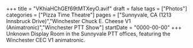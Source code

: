+++
title = "VKhiaHChGEf69tMTXeyO.avif"
draft = false
tags = ["Photos"]
categories = ["Pizza Time Theatre"]
pages = ["Sunnyvale, CA (1213 Innsbruck Drive)","Winchester Chuck E. Cheese V1 (Animatronic)","Winchester PTT Show"]
startDate = "0000-00-00"
+++
Unknown Display Room in the Sunnyvale PTT offices, featuring the Winchester CEC V1 animatronic.
